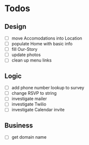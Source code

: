 # Todos
## Design
- [ ] move Accomodations into Location
- [ ] populate Home with basic info
- [ ] fill Our-Story
- [ ] update photos
- [ ] clean up menu links

## Logic
- [ ] add phone number lookup to survey
- [ ] change RSVP to string
- [ ] investigate mailer
- [ ] investigate Twilio
- [ ] investigate Calendar invite

## Business
- [ ] get domain name